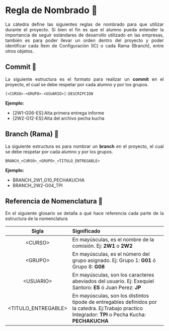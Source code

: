 # Regla de Nombrado :ledger:

<p align="justify">La cátedra define las siguientes reglas de nombrado para que utilizar durante el proyecto. Si bien el fin es que el alumno pueda entender la importancia de seguir estándares de desarrollo utilizado en las empresas, también es para poder llevar un orden dentro del proyecto y poder identificar cada Ítem de Configuración (IC) o cada Rama (Branch), entre otros objetos.</p>

## Commit :memo:

<p align="justify">La siguiente estructura es el formato para realizar un <b>commit</b> en el proyecto, el cual se debe respetar por cada alumno y por los grupos.</p>

```
[<CURSO>-<GRUPO>-<USUARIO>]:DESCRIPCION
```
   **Ejemplo:**
    
   * [2W1-G06-ES]:Alta primera entrega informe
   * [2W2-G12-ES]:Alta del archivo pecha kucha


## Branch (Rama) :memo:

<p align="justify">La siguiente estructura es para nombrar un <b>branch</b> en el proyecto, el cual se debe respetar por cada alumno y por los grupos.</p>

```
BRANCH_<CURSO>_<GRUPO>_<TITULO_ENTREGABLE>
```
 **Ejemplo:**
    
   * BRANCH_2W1_G10_PECHAKUCHA
   * BRANCH_2W2-G04_TPI


## Referencia de Nomenclatura 📖

<p align="justify"> En el siguiente glosario se detalla a qué hace referencia cada parte de la estructura de la nomenclatura</p>

| Sigla| Significado |
| :------: | :--------  |
| &lt;CURSO&gt; | En mayúsculas, es el nombre de la comisión. Ej: **2W1** o **2W2**|
| &lt;GRUPO&gt; | En mayúsculas, es el número del grupo asignado. Ej: Grupo 1: **G01** ó Grupo 8: **G08** |
| &lt;USUARIO&gt; | En mayúsculas, son los caracteres abeviados del usuario. Ej: Exequiel Santoro: **ES** ó Juan Perez: **JP** |
| &lt;TITULO_ENTREGABLE&gt; | En mayúsculas, son los distintos tipode de entregables definidos por la catedra. Ej:Trabajo practico Integrador: **TPI** o Pecha Kucha: **PECHAKUCHA** |


 

